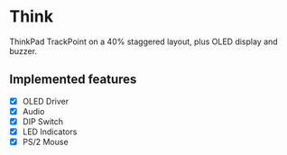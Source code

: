 # Think

ThinkPad TrackPoint on a 40% staggered layout, plus OLED display and buzzer.

## Implemented features

- [x] OLED Driver
- [x] Audio
- [x] DIP Switch
- [x] LED Indicators
- [x] PS/2 Mouse
